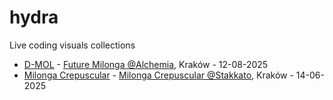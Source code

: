 # hydra

Live coding visuals collections

- [D-MOL](https://open.spotify.com/artist/5Jt3Ka0CyPB15NGNNnSlh1) - [Future Milonga @Alchemia](https://www.facebook.com/events/917238790596286), Kraków - 12-08-2025
- [Milonga Crepuscular](https://www.facebook.com/events/1777560733113207) - [Milonga Crepuscular @Stakkato](https://www.facebook.com/events/1777560733113207), Kraków - 14-06-2025
